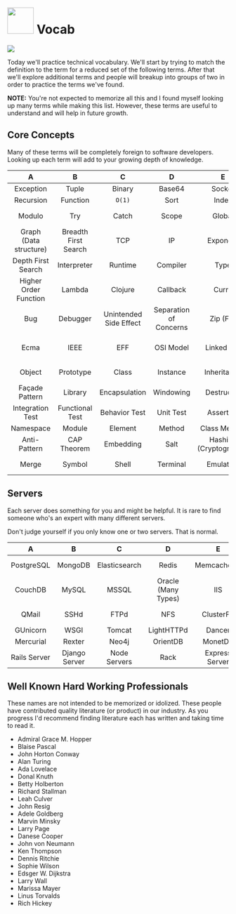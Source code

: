 # <img src="https://cloud.githubusercontent.com/assets/7833470/10899314/63829980-8188-11e5-8cdd-4ded5bcb6e36.png" height="60"> Vocab

<img src="https://cloud.githubusercontent.com/assets/1329385/12332909/092cb3e2-baa6-11e5-9f76-a4d0f6975cc2.gif">

Today we'll practice technical vocabulary. We'll start by trying to match the definition to the term for a reduced set of the following terms. After that we'll explore additional terms and people will breakup into groups of two in order to practice the terms we've found.

**NOTE:** You're not expected to memorize all this and I found myself looking up many terms while making this list. However, these terms are useful to understand and will help in future growth.

## Core Concepts

Many of these terms will be completely foreign to software developers. Looking up each term will add to your growing depth of knowledge.

|     A     |   B   |   C    |   D    |   E  |  F   |  G   |  H   |
| :-------: | :---: | :----: | :----: | :--: | :--: | :--: | :--: |
| Exception | Tuple | Binary | Base64 | Socket | HTTP | GET | POST |
| Recursion | Function | `O(1)` | Sort | Index | BTree | Trie | Tree |
| Modulo | Try | Catch | Scope | Global | Stack | Queue | Hash (Index) |
| Graph (Data structure) | Breadth First Search | TCP | IP | Exponent | Search | Loop | List |
| Depth First Search | Interpreter | Runtime | Compiler | Type | OR | AND | XOR |
| Higher Order Function | Lambda | Clojure | Callback | Curry | Immutable | Monad | Reactive |
| Bug | Debugger | Unintended Side Effect | Separation of Concerns | Zip (FP) | Map | Reduce | Filter |
| Ecma | IEEE | EFF | OSI Model | Linked List | Matrix | Vector | Multi-dimensional Array |
| Object | Prototype | Class | Instance | Inheritance | Injection | Singleton | Inversion of Control |
| Façade Pattern | Library | Encapsulation | Windowing | Destructor | Constructor | Factory | Builder |
| Integration Test | Functional Test | Behavior Test | Unit Test | Assertion | Pass | Continue | Break |
| Namespace | Module | Element | Method | Class Method | Prototype | Reference | Promise |
| Anti-Pattern | CAP Theorem | Embedding | Salt | Hashing (Cryptogrophy) | Encryption | Serialization | HTTP Status |
| Merge | Symbol | Shell | Terminal | Emulation | Virtual Machine | Source Control | Duck Typing |


## Servers

Each server does something for you and might be helpful. It is rare to find someone who's an expert with many different servers.

Don't judge yourself if you only know one or two servers. That is normal.

| A | B | C | D | E | F | G | H |
| :--: | :--: | :--: | :--: | :--: | :--: | :--: | :--: |
| PostgreSQL | MongoDB | Elasticsearch | Redis | MemcacheDB | NGinx | Apache HTTPd | Unicorn |
| CouchDB | MySQL | MSSQL | Oracle (Many Types) | IIS | Varnish | Squid | Sendmail |
| QMail | SSHd | FTPd | NFS | ClusterFS | NPTd | Remote Desktop | Solr |
| GUnicorn | WSGI | Tomcat | LightHTTPd | Dancer | Jabber | Git | Subversion |
| Mercurial | Rexter | Neo4j | OrientDB | MonetDB | Greenplum | OpenTSDB | InfluxDB |
| Rails Server | Django Server | Node Servers | Rack | Express Server | Gunicorn | Passenger | Twisted |


## Well Known Hard Working Professionals

These names are not intended to be memorized or idolized. These people have contributed quality literature (or product) in our industry. As you progress I'd recommend finding literature each has written and taking time to read it.

* Admiral Grace M. Hopper
* Blaise Pascal
* John Horton Conway
* Alan Turing
* Ada Lovelace
* Donal Knuth
* Betty Holberton
* Richard Stallman
* Leah Culver
* John Resig
* Adele Goldberg
* Marvin Minsky
* Larry Page
* Danese Cooper
* John von Neumann
* Ken Thompson
* Dennis Ritchie
* Sophie Wilson
* Edsger W. Dijkstra
* Larry Wall
* Marissa Mayer
* Linus Torvalds
* Rich Hickey
